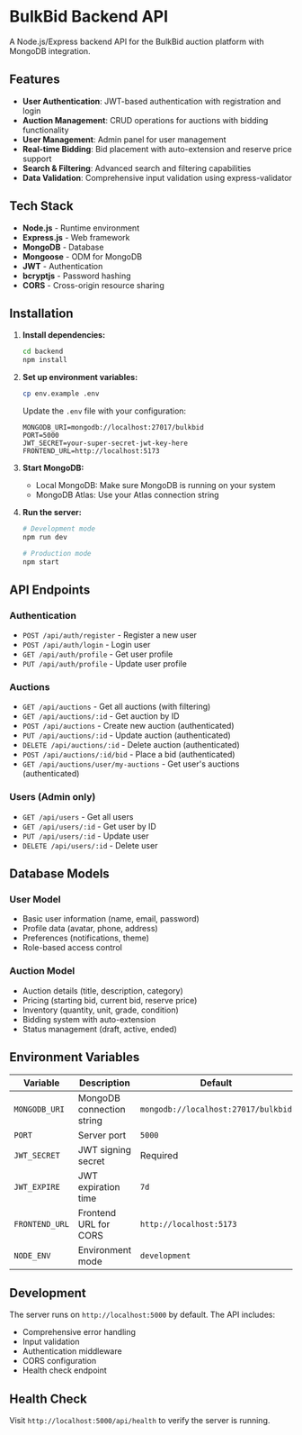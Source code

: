 # BulkBid Backend API

A Node.js/Express backend API for the BulkBid auction platform with MongoDB integration.

## Features

- **User Authentication**: JWT-based authentication with registration and login
- **Auction Management**: CRUD operations for auctions with bidding functionality
- **User Management**: Admin panel for user management
- **Real-time Bidding**: Bid placement with auto-extension and reserve price support
- **Search & Filtering**: Advanced search and filtering capabilities
- **Data Validation**: Comprehensive input validation using express-validator

## Tech Stack

- **Node.js** - Runtime environment
- **Express.js** - Web framework
- **MongoDB** - Database
- **Mongoose** - ODM for MongoDB
- **JWT** - Authentication
- **bcryptjs** - Password hashing
- **CORS** - Cross-origin resource sharing

## Installation

1. **Install dependencies:**
   ```bash
   cd backend
   npm install
   ```

2. **Set up environment variables:**
   ```bash
   cp env.example .env
   ```
   
   Update the `.env` file with your configuration:
   ```env
   MONGODB_URI=mongodb://localhost:27017/bulkbid
   PORT=5000
   JWT_SECRET=your-super-secret-jwt-key-here
   FRONTEND_URL=http://localhost:5173
   ```

3. **Start MongoDB:**
   - Local MongoDB: Make sure MongoDB is running on your system
   - MongoDB Atlas: Use your Atlas connection string

4. **Run the server:**
   ```bash
   # Development mode
   npm run dev
   
   # Production mode
   npm start
   ```

## API Endpoints

### Authentication
- `POST /api/auth/register` - Register a new user
- `POST /api/auth/login` - Login user
- `GET /api/auth/profile` - Get user profile
- `PUT /api/auth/profile` - Update user profile

### Auctions
- `GET /api/auctions` - Get all auctions (with filtering)
- `GET /api/auctions/:id` - Get auction by ID
- `POST /api/auctions` - Create new auction (authenticated)
- `PUT /api/auctions/:id` - Update auction (authenticated)
- `DELETE /api/auctions/:id` - Delete auction (authenticated)
- `POST /api/auctions/:id/bid` - Place a bid (authenticated)
- `GET /api/auctions/user/my-auctions` - Get user's auctions (authenticated)

### Users (Admin only)
- `GET /api/users` - Get all users
- `GET /api/users/:id` - Get user by ID
- `PUT /api/users/:id` - Update user
- `DELETE /api/users/:id` - Delete user

## Database Models

### User Model
- Basic user information (name, email, password)
- Profile data (avatar, phone, address)
- Preferences (notifications, theme)
- Role-based access control

### Auction Model
- Auction details (title, description, category)
- Pricing (starting bid, current bid, reserve price)
- Inventory (quantity, unit, grade, condition)
- Bidding system with auto-extension
- Status management (draft, active, ended)

## Environment Variables

| Variable | Description | Default |
|----------|-------------|---------|
| `MONGODB_URI` | MongoDB connection string | `mongodb://localhost:27017/bulkbid` |
| `PORT` | Server port | `5000` |
| `JWT_SECRET` | JWT signing secret | Required |
| `JWT_EXPIRE` | JWT expiration time | `7d` |
| `FRONTEND_URL` | Frontend URL for CORS | `http://localhost:5173` |
| `NODE_ENV` | Environment mode | `development` |

## Development

The server runs on `http://localhost:5000` by default. The API includes:

- Comprehensive error handling
- Input validation
- Authentication middleware
- CORS configuration
- Health check endpoint

## Health Check

Visit `http://localhost:5000/api/health` to verify the server is running.

